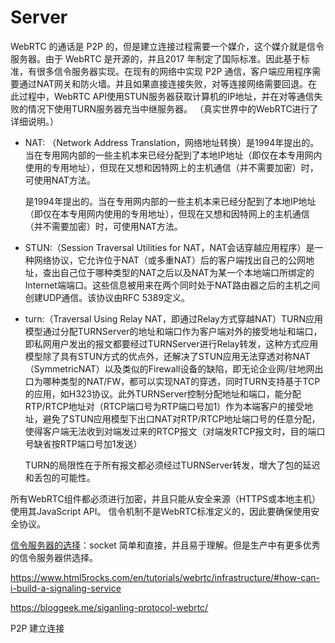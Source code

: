 # Server

WebRTC 的通话是 P2P 的，但是建立连接过程需要一个媒介，这个媒介就是信令服务器。由于 WebRTC 是开源的，并且2017 年制定了国际标准。因此基于标准，有很多信令服务器实现。在现有的网络中实现 P2P 通信，客户端应用程序需要通过NAT网关和防火墙。并且如果直接连接失败，对等连接网络需要回退。在此过程中，WebRTC API使用STUN服务器获取计算机的IP地址，并在对等通信失败的情况下使用TURN服务器充当中继服务器。 （真实世界中的WebRTC进行了详细说明。）

- NAT: （Network Address Translation，网络地址转换）是1994年提出的。当在专用网内部的一些主机本来已经分配到了本地IP地址（即仅在本专用网内使用的专用地址），但现在又想和因特网上的主机通信（并不需要加密）时，可使用NAT方法。

    是1994年提出的。当在专用网内部的一些主机本来已经分配到了本地IP地址（即仅在本专用网内使用的专用地址），但现在又想和因特网上的主机通信（并不需要加密）时，可使用NAT方法。


- STUN:（Session Traversal Utilities for NAT，NAT会话穿越应用程序）是一种网络协议，它允许位于NAT（或多重NAT）后的客户端找出自己的公网地址，查出自己位于哪种类型的NAT之后以及NAT为某一个本地端口所绑定的Internet端端口。这些信息被用来在两个同时处于NAT路由器之后的主机之间创建UDP通信。该协议由RFC 5389定义。


- turn:（Traversal Using Relay NAT，即通过Relay方式穿越NAT）TURN应用模型通过分配TURNServer的地址和端口作为客户端对外的接受地址和端口，即私网用户发出的报文都要经过TURNServer进行Relay转发，这种方式应用模型除了具有STUN方式的优点外，还解决了STUN应用无法穿透对称NAT（SymmetricNAT）以及类似的Firewall设备的缺陷，即无论企业网/驻地网出口为哪种类型的NAT/FW，都可以实现NAT的穿透，同时TURN支持基于TCP的应用，如H323协议。此外TURNServer控制分配地址和端口，能分配RTP/RTCP地址对（RTCP端口号为RTP端口号加1）作为本端客户的接受地址，避免了STUN应用模型下出口NAT对RTP/RTCP地址端口号的任意分配，使得客户端无法收到对端发过来的RTCP报文（对端发RTCP报文时，目的端口号缺省按RTP端口号加1发送）

    TURN的局限性在于所有报文都必须经过TURNServer转发，增大了包的延迟和丢包的可能性。


所有WebRTC组件都必须进行加密，并且只能从安全来源（HTTPS或本地主机）使用其JavaScript API。 信令机制不是WebRTC标准定义的，因此要确保使用安全协议。


[信令服务器的选择](https://blog.csdn.net/qq_28880087/article/details/106604113)：socket 简单和直接，并且易于理解。但是生产中有更多优秀的信令服务器供选择。 


https://www.html5rocks.com/en/tutorials/webrtc/infrastructure/#how-can-i-build-a-signaling-service

https://bloggeek.me/siganling-protocol-webrtc/


P2P 建立连接